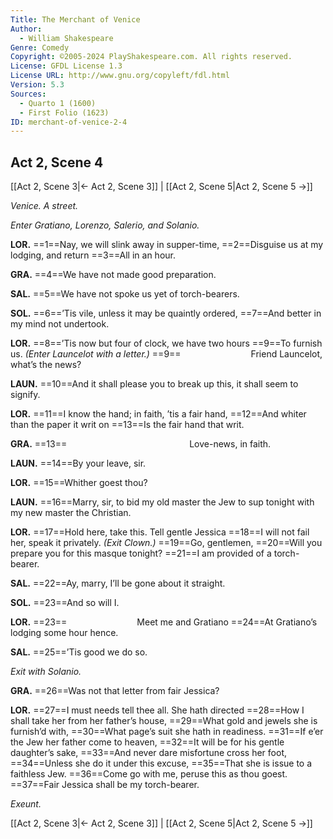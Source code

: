 ```yaml
---
Title: The Merchant of Venice
Author: 
  - William Shakespeare
Genre: Comedy
Copyright: ©2005-2024 PlayShakespeare.com. All rights reserved.
License: GFDL License 1.3
License URL: http://www.gnu.org/copyleft/fdl.html
Version: 5.3
Sources:
  - Quarto 1 (1600)
  - First Folio (1623)
ID: merchant-of-venice-2-4
---
```


## Act 2, Scene 4
[[Act 2, Scene 3|← Act 2, Scene 3]] | [[Act 2, Scene 5|Act 2, Scene 5 →]]

*Venice. A street.*

*Enter Gratiano, Lorenzo, Salerio, and Solanio.*

**LOR.**
==1==Nay, we will slink away in supper-time,
==2==Disguise us at my lodging, and return
==3==All in an hour.

**GRA.**
==4==We have not made good preparation.

**SAL.**
==5==We have not spoke us yet of torch-bearers.

**SOL.**
==6==’Tis vile, unless it may be quaintly ordered,
==7==And better in my mind not undertook.

**LOR.**
==8==’Tis now but four of clock, we have two hours
==9==To furnish us.
*(Enter Launcelot with a letter.)*
==9==        Friend Launcelot, what’s the news?

**LAUN.**
==10==And it shall please you to break up this, it shall seem to signify.

**LOR.**
==11==I know the hand; in faith, ’tis a fair hand,
==12==And whiter than the paper it writ on
==13==Is the fair hand that writ.

**GRA.**
==13==              Love-news, in faith.

**LAUN.**
==14==By your leave, sir.

**LOR.**
==15==Whither goest thou?

**LAUN.**
==16==Marry, sir, to bid my old master the Jew to sup tonight with my new master the Christian.

**LOR.**
==17==Hold here, take this. Tell gentle Jessica
==18==I will not fail her, speak it privately.
*(Exit Clown.)*
==19==Go, gentlemen,
==20==Will you prepare you for this masque tonight?
==21==I am provided of a torch-bearer.

**SAL.**
==22==Ay, marry, I’ll be gone about it straight.

**SOL.**
==23==And so will I.

**LOR.**
==23==        Meet me and Gratiano
==24==At Gratiano’s lodging some hour hence.

**SAL.**
==25==’Tis good we do so.

*Exit with Solanio.*

**GRA.**
==26==Was not that letter from fair Jessica?

**LOR.**
==27==I must needs tell thee all. She hath directed
==28==How I shall take her from her father’s house,
==29==What gold and jewels she is furnish’d with,
==30==What page’s suit she hath in readiness.
==31==If e’er the Jew her father come to heaven,
==32==It will be for his gentle daughter’s sake,
==33==And never dare misfortune cross her foot,
==34==Unless she do it under this excuse,
==35==That she is issue to a faithless Jew.
==36==Come go with me, peruse this as thou goest.
==37==Fair Jessica shall be my torch-bearer.

*Exeunt.*

[[Act 2, Scene 3|← Act 2, Scene 3]] | [[Act 2, Scene 5|Act 2, Scene 5 →]]